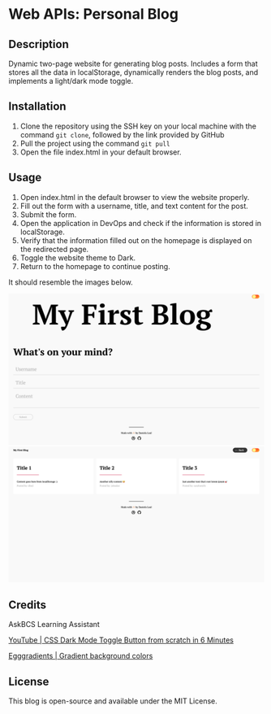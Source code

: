 # Web APIs: Personal Blog

## Description
Dynamic two-page website for generating blog posts. Includes a form that stores all the data in localStorage, dynamically renders the blog posts, and implements a light/dark mode toggle.

## Installation 
1. Clone the repository using the SSH key on your local machine with the command `git clone`, followed by the link provided by GitHub
2. Pull the project using the command `git pull`
3. Open the file index.html in your default browser.

## Usage
1. Open index.html in the default browser to view the website properly.
2. Fill out the form with a username, title, and text content for the post.
3. Submit the form.
4. Open the application in DevOps and check if the information is stored in localStorage.
5. Verify that the information filled out on the homepage is displayed on the redirected page.
6. Toggle the website theme to Dark.
7. Return to the homepage to continue posting.

It should resemble the images below.
  
  ![Screenshot of the form demonstrating how it should appear](assets/img/screenshot1.png)
  ![Screenshot of the blog posts demonstrating how it should appear](assets/img/screenshot2.png)


## Credits
AskBCS Learning Assistant

[YouTube | CSS Dark Mode Toggle Button from scratch in 6 Minutes](https://www.youtube.com/watch?v=S-T9XoCMwt4&embeds_referring_euri=https%3A%2F%2Fwww.notion.so%2F&source_ve_path=MjM4NTE&feature=emb_title)

[Egggradients | Gradient background colors](https://stackoverflow.com/questions/52884294/how-to-handle-the-end-of-javascript-while-loop)

## License
This blog is open-source and available under the MIT License.


